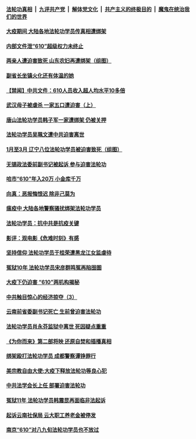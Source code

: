 ####  [法轮功真相](../../../../basic/blob/master/README.md?t=04150931) &nbsp;|&nbsp; [九评共产党](../../../../9ping.md/blob/master/README.md?t=04150931) &nbsp;|&nbsp; [解体党文化](../../../../jtdwh.md/blob/master/README.md?t=04150931)  &nbsp;|&nbsp; [共产主义的终极目的](../../../../gczydzjmd.md/blob/master/README.md?t=04150931) &nbsp;|&nbsp; [魔鬼在统治我们的世界](../../../../mgztzwmdsj.md/blob/master/README.md?t=04150931) 

#### [大疫期间 大陆各地法轮功学员传真相遭绑架](../pages/prog424/a102822750.md?t=04150931) 

#### [内部文件泄“610”超级权力未终止](../pages/prog424/a102822266.md?t=04150931) 

#### [两亲人遭迫害致死 山东农妇再遭绑架（组图）](../pages/prog424/a102821923.md?t=04150931) 

#### [副省长坐镇火化还有体温的她](../pages/prog424/a102821837.md?t=04150931) 

#### [【禁闻】中共文件：610人员收入超人均水平10多倍](../pages/prog424/a102821763.md?t=04150931) 

#### [武汉母子被虐杀 一家五口遭迫害（上）](../pages/prog424/a102821485.md?t=04150931) 

#### [唐山法轮功学员韩子军一家遭绑架 仍被关押](../pages/prog424/a102820738.md?t=04150931) 

#### [法轮功学员吴珮文遭中共迫害离世](../pages/prog424/a102819991.md?t=04150931) 

#### [1月至3月 辽宁八位法轮功学员被迫害致死（组图）](../pages/prog424/a102819961.md?t=04150931) 

#### [无锡政法委前副书记被起诉 参与迫害法轮功](../pages/prog424/a102819146.md?t=04150931) 

#### [哈市“610”年入20万 小金库千万](../pages/prog424/a102819133.md?t=04150931) 

#### [向真：恶报悔恨迟 除非己莫为](../pages/prog424/a102818564.md?t=04150931) 

#### [瘟疫中 大陆各地警察骚扰绑架法轮功学员](../pages/prog424/a102817635.md?t=04150931) 

#### [法轮功学员：抗中共是抗疫关键](../pages/prog424/a102817595.md?t=04150931) 

#### [影评：观电影《危难时刻》有感](../pages/prog424/a102817401.md?t=04150931) 

#### [坚持信仰 法轮功学员于桂荣遭黑龙江女监虐待](../pages/prog424/a102816732.md?t=04150931) 

#### [冤狱10年 法轮功学员宋彦群鸣冤再陷囹圄](../pages/prog424/a102816277.md?t=04150931) 

#### [大疫下仍迫害 “610”两机构揭秘](../pages/prog424/a102816182.md?t=04150931) 

#### [中共触目惊心的经济掠夺（3）](../pages/prog424/a102816139.md?t=04150931) 

#### [云南前省委副书记死亡 生前曾迫害法轮功](../pages/prog424/a102815697.md?t=04150931) 

#### [法轮功学员肖永芬监狱中离世 死因疑点重重](../pages/prog424/a102815656.md?t=04150931) 

#### [《为你而来》第二部将映 还原自焚和插播真相](../pages/prog424/a102815528.md?t=04150931) 

#### [绑架殴打法轮功学员 成都警察谭铮罪行](../pages/prog424/a102814814.md?t=04150931) 

#### [美宗教自由大使:大疫下释放法轮功等良心犯](../pages/prog424/a102814797.md?t=04150931) 

#### [中共法学会长上任 部署迫害法轮功](../pages/prog424/a102814695.md?t=04150931) 

#### [冤狱11年 法轮功学员韩震昆再面临非法起诉](../pages/prog424/a102814043.md?t=04150931) 

#### [起诉云南社保局 云大职工养老金被停发](../pages/prog424/a102813171.md?t=04150931) 

#### [南京“610”对八九旬法轮功学员也不放过](../pages/prog424/a102813146.md?t=04150931) 

